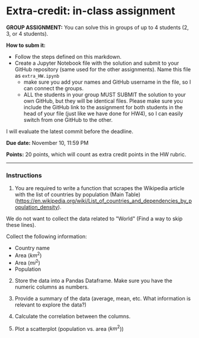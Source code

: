# Extra-credit: in-class assignment

**GROUP ASSIGNMENT:** You can solve this in groups of up to 4 students (2, 3, or 4 students).

**How to subm it:**

* Follow the steps defined on this markdown.
* Create a Jupyter Notebook file with the solution and submit to your GitHub repository (same used for the other assignments). Name this file as `extra_HW.ipynb`
  - make sure you add your names and GitHub username in the file, so I can connect the groups.
  - ALL the students in your group MUST SUBMIT the solution to your own GitHub, but they will be identical files. Please make sure you include the GitHub link to the assignment for both students in the head of your file (just like we have done for HW4), so I can easily switch from one GitHub to the other.

I will evaluate the latest commit before the deadline.

**Due date:** November 10, 11:59 PM

**Points:** 20 points, which will count as extra credit points in the HW rubric.

---

### Instructions

1. You are required to write a function that scrapes the Wikipedia article with the list of countries by population (Main Table) (https://en.wikipedia.org/wiki/List_of_countries_and_dependencies_by_population_density). 

We do not want to collect the data related to "World" (Find a way to skip these lines).

Collect the following information:

* Country name
* Area ($km^2$)
* Area ($mi^2$)
* Population

2. Store the data into a Pandas Dataframe. Make sure you have the numeric columns as numbers.

3. Provide a summary of the data (average, mean, etc. What information is relevant to explore the data?)

4. Calculate the correlation between the columns.

5. Plot a scatterplot (population vs. area ($km^2$))
